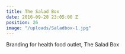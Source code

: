 ```yaml
---
title: The Salad Box
date: 2016-09-28 23:05:00 Z
position: 26
image: "/uploads/Saladbox-1.jpg"
---
```


Branding for health food outlet, The Salad Box